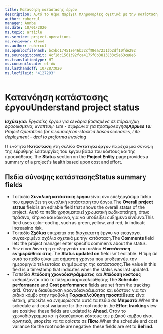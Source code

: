 ```yaml
---
title: Κατανόηση κατάστασης έργου
description: Αυτό το θέμα παρέχει πληροφορίες σχετικά με την κατάσταση που εκχωρείται σε έργα στο Dynamics 365 Project Operations.
author: ruhercul
manager: Annbe
ms.date: 10/01/2020
ms.topic: article
ms.service: project-operations
ms.reviewer: kfend
ms.author: ruhercul
ms.openlocfilehash: bc5bc174518e46b32cf88ea7231bb2df10fde292
ms.sourcegitcommit: 4cf1dc1561b92fca4175f0b3813133c5e63ce8e6
ms.translationtype: HT
ms.contentlocale: el-GR
ms.lasthandoff: 10/28/2020
ms.locfileid: "4127293"
---
```

# <a name="understand-project-status"></a><span data-ttu-id="02ba8-103">Κατανόηση κατάστασης έργου</span><span class="sxs-lookup"><span data-stu-id="02ba8-103">Understand project status</span></span>

<span data-ttu-id="02ba8-104">_**Ισχύει για:** Εργασίες έργου για σενάρια βασισμένα σε πόρους/μη εφοδιασμένα, ανάπτυξη Lite - συμφωνία για προτιμολόγηση_</span><span class="sxs-lookup"><span data-stu-id="02ba8-104">_**Applies To:** Project Operations for resource/non-stocked based scenarios, Lite deployment - deal to proforma invoicing_</span></span>


<span data-ttu-id="02ba8-105">Η ενότητα **Κατάσταση** στη σελίδα **Οντότητα έργου** παρέχει μια σύνοψη της εύρυθμης λειτουργίας του έργου βάσει του κόστους και της προσπάθειας.</span><span class="sxs-lookup"><span data-stu-id="02ba8-105">The **Status** section on the **Project Entity** page provides a summary of a project's health based upon cost and effort.</span></span>


## <a name="status-summary-fields"></a><span data-ttu-id="02ba8-106">Πεδία σύνοψης κατάστασης</span><span class="sxs-lookup"><span data-stu-id="02ba8-106">Status summary fields</span></span>

- <span data-ttu-id="02ba8-107">Το πεδίο **Συνολική κατάσταση έργου** είναι ένα επεξεργάσιμο πεδίο που εμφανίζει τη συνολική κατάσταση του έργου.</span><span class="sxs-lookup"><span data-stu-id="02ba8-107">The **Overall project status** field is an editable field that shows the overall status of the project.</span></span> <span data-ttu-id="02ba8-108">Αυτό το πεδίο χρησιμοποιεί χρωματική κωδικοποίηση, όπως πράσινο, κίτρινο και κόκκινο, για να υποδείξει αυξημένο κίνδυνο.</span><span class="sxs-lookup"><span data-stu-id="02ba8-108">This field uses color-coding, such as green, yellow, and red, to indicate increasing risk.</span></span> 
- <span data-ttu-id="02ba8-109">Το πεδίο **Σχόλια** επιτρέπει στο διαχειριστή έργου να εισαγάγει συγκεκριμένα σχόλια σχετικά με την κατάσταση.</span><span class="sxs-lookup"><span data-stu-id="02ba8-109">The **Comments** field lets the project manager enter specific comments about the status.</span></span> 
- <span data-ttu-id="02ba8-110">Δεν είναι δυνατή η επεξεργασία του πεδίου **Η κατάσταση ενημερώθηκε στις**.</span><span class="sxs-lookup"><span data-stu-id="02ba8-110">The **Status updated on** field isn't editable.</span></span> <span data-ttu-id="02ba8-111">Η τιμή σε αυτό το πεδίο είναι μια σήμανση χρόνου που υποδεικνύει την ημερομηνία τελευταίας ενημέρωσης της κατάστασης.</span><span class="sxs-lookup"><span data-stu-id="02ba8-111">The value in this field is a timestamp that indicates when the status was last updated.</span></span>
- <span data-ttu-id="02ba8-112">Τα πεδία **Απόδοση χρονοδιαγράμματος** και **Απόδοση κόστους** καθορίζονται από το πλέγμα παρακολούθησης.</span><span class="sxs-lookup"><span data-stu-id="02ba8-112">The **Schedule performance** and **Cost performance** fields are set from the tracking grid.</span></span> <span data-ttu-id="02ba8-113">Όταν η διακύμανση χρονοδιαγράμματος και κόστους για τον ριζικό κόμβο στην προβολή **Παρακολούθηση προσπάθειας** είναι θετική, μπορείτε να ενημερώσετε αυτά τα πεδία σε **Μπροστά**.</span><span class="sxs-lookup"><span data-stu-id="02ba8-113">When the schedule and cost variance for the root node in the **Effort tracking** view are positive, these fields are updated to **Ahead**.</span></span> <span data-ttu-id="02ba8-114">Όταν το χρονοδιάγραμμα και η διακύμανση κόστους του ριζικού κόμβου είναι αρνητικά, μπορείτε να τα ορίσετε σε **Πίσω**.</span><span class="sxs-lookup"><span data-stu-id="02ba8-114">When the schedule and cost variance for the root node are negative, these fields are set to **Behind**.</span></span>
